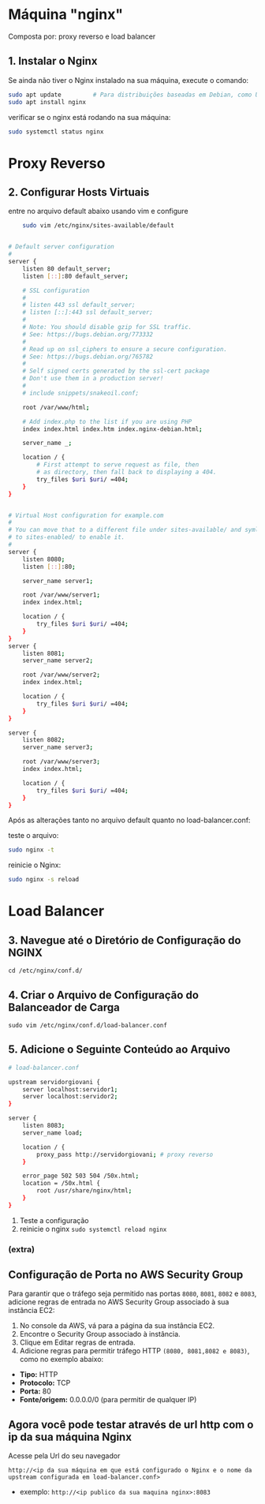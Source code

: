 
# Máquina "nginx"
Composta por: proxy reverso e load balancer


## 1. Instalar o Nginx

Se ainda não tiver o Nginx instalado na sua máquina, execute o comando:

```bash
sudo apt update         # Para distribuições baseadas em Debian, como Ubuntu
sudo apt install nginx
```

verificar se o nginx está rodando na sua máquina:

```bash
sudo systemctl status nginx 
```

# Proxy Reverso

## 2.  Configurar Hosts Virtuais
entre no arquivo default abaixo usando vim  e configure 


```bash
    sudo vim /etc/nginx/sites-available/default
```

```bash

# Default server configuration
#
server {
    listen 80 default_server;
    listen [::]:80 default_server;

    # SSL configuration
    #
    # listen 443 ssl default_server;
    # listen [::]:443 ssl default_server;
    #
    # Note: You should disable gzip for SSL traffic.
    # See: https://bugs.debian.org/773332
    #
    # Read up on ssl_ciphers to ensure a secure configuration.
    # See: https://bugs.debian.org/765782
    #
    # Self signed certs generated by the ssl-cert package
    # Don't use them in a production server!
    #
    # include snippets/snakeoil.conf;

    root /var/www/html;

    # Add index.php to the list if you are using PHP
    index index.html index.htm index.nginx-debian.html;

    server_name _;

    location / {
        # First attempt to serve request as file, then
        # as directory, then fall back to displaying a 404.
        try_files $uri $uri/ =404;
    }
}


# Virtual Host configuration for example.com
#
# You can move that to a different file under sites-available/ and symlink that
# to sites-enabled/ to enable it.
#
server {
    listen 8080;
    listen [::]:80;

    server_name server1;

    root /var/www/server1;
    index index.html;

    location / {
        try_files $uri $uri/ =404;
    }
}
server {
    listen 8081;
    server_name server2;

    root /var/www/server2;
    index index.html;

    location / {
        try_files $uri $uri/ =404;
    }
}

server {
    listen 8082;
    server_name server3;

    root /var/www/server3;
    index index.html;

    location / {
        try_files $uri $uri/ =404;
    }
}

```

Após as alterações tanto no arquivo default quanto no load-balancer.conf:

teste o arquivo:
```bash
sudo nginx -t
```
reinicie o Nginx:
```bash
sudo nginx -s reload
```


# Load Balancer

## 3. Navegue até o Diretório de Configuração do NGINX
```
cd /etc/nginx/conf.d/
```

## 4. Criar o Arquivo de Configuração do Balanceador de Carga

```
sudo vim /etc/nginx/conf.d/load-balancer.conf
```

## 5. Adicione o Seguinte Conteúdo ao Arquivo

```bash
# load-balancer.conf

upstream servidorgiovani {
    server localhost:servidor1;
    server localhost:servidor2;
}

server {
    listen 8083;
    server_name load;

    location / {
        proxy_pass http://servidorgiovani; # proxy reverso
    }

    error_page 502 503 504 /50x.html;
    location = /50x.html {
        root /usr/share/nginx/html;
    }
}

```

1) Teste a configuração 
2) reinicie o nginx ```sudo systemctl reload nginx```

### (extra)

##  Configuração de Porta no AWS Security Group
Para garantir que o tráfego seja permitido nas portas ```8080```, ```8081```, ```8082``` e ```8083```, adicione regras de entrada no AWS Security Group associado à sua instância EC2:

1) No console da AWS, vá para a página da sua instância EC2.
2) Encontre o Security Group associado à instância.
3) Clique em Editar regras de entrada.
4) Adicione regras para permitir tráfego HTTP ```(8080, 8081,8082 e 8083)```, como no exemplo abaixo:
- <strong>Tipo:</strong> HTTP
- <strong>Protocolo:</strong> TCP
- <strong>Porta:</strong> 80
- <strong>Fonte/origem:</strong>  0.0.0.0/0 (para permitir de qualquer IP)

## Agora você pode testar através de url http com o ip da sua máquina Nginx
Acesse pela Url do seu navegador

```
http://<ip da sua máquina em que está configurado o Nginx e o nome da upstream configurada em load-balancer.conf>
```
- exemplo: ```http://<ip publico da sua maquina nginx>:8083```

